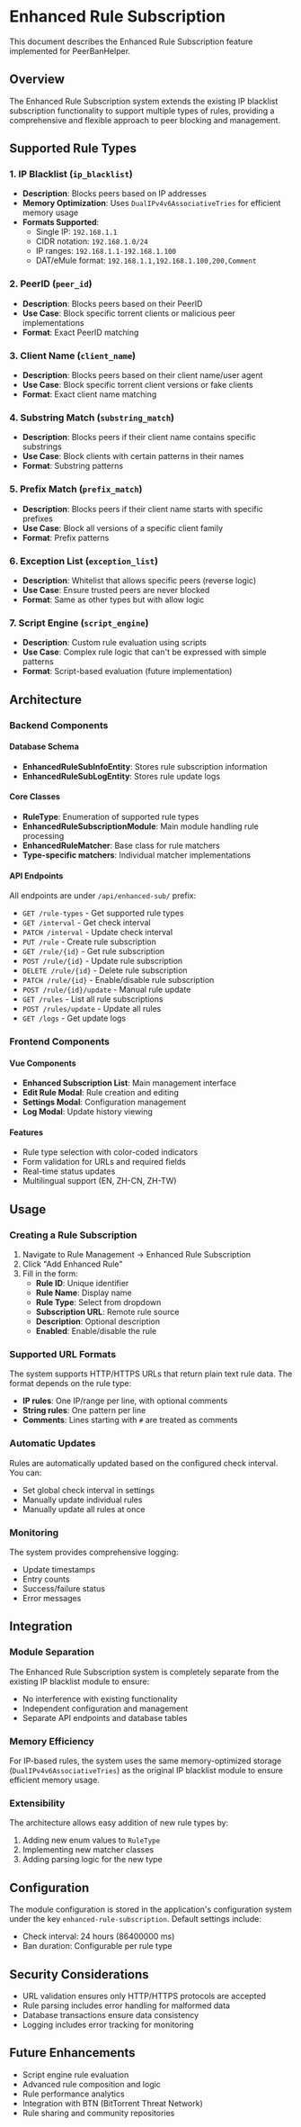 # Enhanced Rule Subscription

This document describes the Enhanced Rule Subscription feature implemented for PeerBanHelper.

## Overview

The Enhanced Rule Subscription system extends the existing IP blacklist subscription functionality to support multiple types of rules, providing a comprehensive and flexible approach to peer blocking and management.

## Supported Rule Types

### 1. IP Blacklist (`ip_blacklist`)
- **Description**: Blocks peers based on IP addresses
- **Memory Optimization**: Uses `DualIPv4v6AssociativeTries` for efficient memory usage
- **Formats Supported**:
  - Single IP: `192.168.1.1`
  - CIDR notation: `192.168.1.0/24`
  - IP ranges: `192.168.1.1-192.168.1.100`
  - DAT/eMule format: `192.168.1.1,192.168.1.100,200,Comment`

### 2. PeerID (`peer_id`)
- **Description**: Blocks peers based on their PeerID
- **Use Case**: Block specific torrent clients or malicious peer implementations
- **Format**: Exact PeerID matching

### 3. Client Name (`client_name`)
- **Description**: Blocks peers based on their client name/user agent
- **Use Case**: Block specific torrent client versions or fake clients
- **Format**: Exact client name matching

### 4. Substring Match (`substring_match`)
- **Description**: Blocks peers if their client name contains specific substrings
- **Use Case**: Block clients with certain patterns in their names
- **Format**: Substring patterns

### 5. Prefix Match (`prefix_match`)
- **Description**: Blocks peers if their client name starts with specific prefixes
- **Use Case**: Block all versions of a specific client family
- **Format**: Prefix patterns

### 6. Exception List (`exception_list`)
- **Description**: Whitelist that allows specific peers (reverse logic)
- **Use Case**: Ensure trusted peers are never blocked
- **Format**: Same as other types but with allow logic

### 7. Script Engine (`script_engine`)
- **Description**: Custom rule evaluation using scripts
- **Use Case**: Complex rule logic that can't be expressed with simple patterns
- **Format**: Script-based evaluation (future implementation)

## Architecture

### Backend Components

#### Database Schema
- **EnhancedRuleSubInfoEntity**: Stores rule subscription information
- **EnhancedRuleSubLogEntity**: Stores rule update logs

#### Core Classes
- **RuleType**: Enumeration of supported rule types
- **EnhancedRuleSubscriptionModule**: Main module handling rule processing
- **EnhancedRuleMatcher**: Base class for rule matchers
- **Type-specific matchers**: Individual matcher implementations

#### API Endpoints
All endpoints are under `/api/enhanced-sub/` prefix:
- `GET /rule-types` - Get supported rule types
- `GET /interval` - Get check interval
- `PATCH /interval` - Update check interval
- `PUT /rule` - Create rule subscription
- `GET /rule/{id}` - Get rule subscription
- `POST /rule/{id}` - Update rule subscription
- `DELETE /rule/{id}` - Delete rule subscription
- `PATCH /rule/{id}` - Enable/disable rule subscription
- `POST /rule/{id}/update` - Manual rule update
- `GET /rules` - List all rule subscriptions
- `POST /rules/update` - Update all rules
- `GET /logs` - Get update logs

### Frontend Components

#### Vue Components
- **Enhanced Subscription List**: Main management interface
- **Edit Rule Modal**: Rule creation and editing
- **Settings Modal**: Configuration management
- **Log Modal**: Update history viewing

#### Features
- Rule type selection with color-coded indicators
- Form validation for URLs and required fields
- Real-time status updates
- Multilingual support (EN, ZH-CN, ZH-TW)

## Usage

### Creating a Rule Subscription

1. Navigate to Rule Management → Enhanced Rule Subscription
2. Click "Add Enhanced Rule"
3. Fill in the form:
   - **Rule ID**: Unique identifier
   - **Rule Name**: Display name
   - **Rule Type**: Select from dropdown
   - **Subscription URL**: Remote rule source
   - **Description**: Optional description
   - **Enabled**: Enable/disable the rule

### Supported URL Formats

The system supports HTTP/HTTPS URLs that return plain text rule data. The format depends on the rule type:

- **IP rules**: One IP/range per line, with optional comments
- **String rules**: One pattern per line
- **Comments**: Lines starting with `#` are treated as comments

### Automatic Updates

Rules are automatically updated based on the configured check interval. You can:
- Set global check interval in settings
- Manually update individual rules
- Manually update all rules at once

### Monitoring

The system provides comprehensive logging:
- Update timestamps
- Entry counts
- Success/failure status
- Error messages

## Integration

### Module Separation

The Enhanced Rule Subscription system is completely separate from the existing IP blacklist module to ensure:
- No interference with existing functionality
- Independent configuration and management
- Separate API endpoints and database tables

### Memory Efficiency

For IP-based rules, the system uses the same memory-optimized storage (`DualIPv4v6AssociativeTries`) as the original IP blacklist module to ensure efficient memory usage.

### Extensibility

The architecture allows easy addition of new rule types by:
1. Adding new enum values to `RuleType`
2. Implementing new matcher classes
3. Adding parsing logic for the new type

## Configuration

The module configuration is stored in the application's configuration system under the key `enhanced-rule-subscription`. Default settings include:
- Check interval: 24 hours (86400000 ms)
- Ban duration: Configurable per rule type

## Security Considerations

- URL validation ensures only HTTP/HTTPS protocols are accepted
- Rule parsing includes error handling for malformed data
- Database transactions ensure data consistency
- Logging includes error tracking for monitoring

## Future Enhancements

- Script engine rule evaluation
- Advanced rule composition and logic
- Rule performance analytics
- Integration with BTN (BitTorrent Threat Network)
- Rule sharing and community repositories